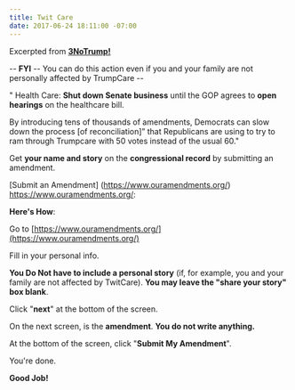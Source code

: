 ```yaml
---
title: Twit Care
date: 2017-06-24 18:11:00 -07:00
---
```


Excerpted from [**3NoTrump!**](http://www.3notrump.org/weekly-actions-june-20-2017/)



-- **FYI** -- You can do this action even if you and your family are not personally affected by TrumpCare --

" Health Care: **Shut down Senate business** until the GOP agrees to **open hearings** on the healthcare bill.

By introducing tens of thousands of amendments, Democrats can slow down the process [of reconciliation]” that Republicans are using to try to ram through Trumpcare with 50 votes instead of the usual 60."

Get **your name and story** on the **congressional record** by submitting an amendment. 

[Submit an Amendment]
(https://www.ouramendments.org/) https://www.ouramendments.org/: 

**Here's How**:

Go to [https://www.ouramendments.org/](https://www.ouramendments.org/)

Fill in your personal info.

**You Do Not have to include a personal story** (if, for example, you and your family are not affected by TwitCare).  **You may leave the "share your story" box blank**.

Click "**next**" at the bottom of the screen.

On the next screen, is the **amendment**.  **You do not write anything.**

At the bottom of the screen, click "**Submit My Amendment**".

You're done.  

**Good Job!**
